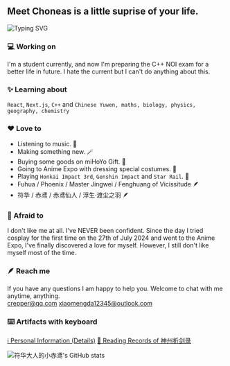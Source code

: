 ## Meet Choneas is a little suprise of your life.

![Typing SVG](https://readme-typing-svg.demolab.com/?lines=Maybe+you+will+never+meet+me+again...;)


### 💻 Working on
I'm a student currently, and now I'm preparing the C++ NOI exam for a better life in future. I hate the current but I can't do anything about this.
### ✨ Learning about
`React`, `Next.js`, `C++` and `Chinese Yuwen, maths, biology, physics, geography, chemistry`
### ❤️ Love to
- Listening to music. 🎵
- Making something new. 🪄
- Buying some goods on miHoYo Gift. 🛒
- Going to Anime Expo with dressing special costumes. 🥋
- Playing `Honkai Impact 3rd`, `Genshin Impact` and `Star Rail`. 📖
- Fuhua / Phoenix / Master Jingwei / Fenghuang of Vicissitude 🪶
- 符华 / 赤鸢 / 赤鸢仙人 / 浮生·渡尘之羽 🪶
### 🥺 Afraid to
I don't like me at all. I've NEVER been confident. Since the day I tried cosplay for the first time on the 27th of July 2024 and went to the Anime Expo, I've finally discovered a love for myself. However, I still don't like myself most of the time.
### 🪶 Reach me
If you have any questions I am happy to help you. Welcome to chat with me anytime, anything. <br />
[crepper@qq.com](mailto://crepper@qq.com) [xiaomengda12345@outlook.com](mailto://xiaomengda12345@outlook.com)
### ⌨️ Artifacts with keyboard
[ℹ️ Personal Information (Details)](https://choneas.notion.site/I-am-Aether-Choneas-71cf59770358433a97a16dcdd7670a9b?pvs=4)
[📖 Reading Records of 神州折剑录](https://choneas.notion.site/e1fd457a85da47de89101950f62091fc?pvs=4)

![符华大人的小赤鸢's GitHub stats](https://github-readme-stats.vercel.app/api?username=Choneas&bg_color=30,191919,3d3d3d&title_color=fff&text_color=fff&hide_rank=true&hide_title=true)

<!--
**Choneas/Choneas** is a ✨ _special_ ✨ repository because its `README.md` (this file) appears on your GitHub profile.

Here are some ideas to get you started:

- 🔭 I’m currently working on ...
- 🌱 I’m currently learning ...
- 👯 I’m looking to collaborate on ...
- 🤔 I’m looking for help with ...
- 💬 Ask me about ...
- 📫 How to reach me: ...
- 😄 Pronouns: ...
- ⚡ Fun fact: ...
-->
